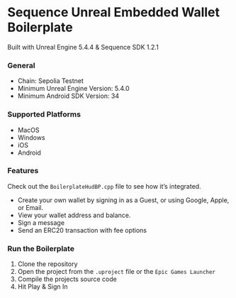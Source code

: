 # Sequence Unreal Embedded Wallet Boilerplate

Built with Unreal Engine 5.4.4 & Sequence SDK 1.2.1

### General

- Chain: Sepolia Testnet
- Minimum Unreal Engine Version: 5.4.0
- Minimum Android SDK Version: 34

### Supported Platforms

- MacOS
- Windows
- iOS
- Android

### Features

Check out the `BoilerplateHudBP.cpp` file to see how it’s integrated.

- Create your own wallet by signing in as a Guest, or using Google, Apple, or Email.
- View your wallet address and balance.
- Sign a message
- Send an ERC20 transaction with fee options

### Run the Boilerplate

1. Clone the repository
2. Open the project from the `.uproject` file or the `Epic Games Launcher`
3. Compile the projects source code 
4. Hit Play & Sign In 